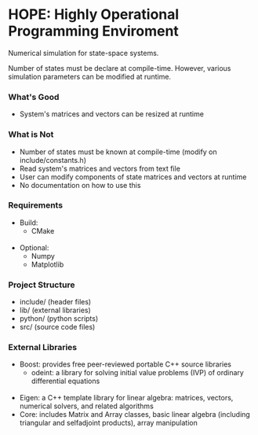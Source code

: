 # HOPE: Highly Operational Programming Enviroment

Numerical simulation for state-space systems.

Number of states must be declare at compile-time. However, various simulation parameters can be modified at runtime.

### What's Good
- System's matrices and vectors can be resized at runtime

### What is Not
- Number of states must be known at compile-time (modify on include/constants.h)
- Read system's matrices and vectors from text file
- User can modify components of state matrices and vectors at runtime
- No documentation on how to use this

### Requirements
- Build:
  - CMake
<br/><br/>
- Optional:
  - Numpy
  - Matplotlib

### Project Structure
- include/  (header files)
- lib/      (external libraries)
- python/   (python scripts)
- src/      (source code files)

### External Libraries
- Boost: provides free peer-reviewed portable C++ source libraries
  - odeint: a library for solving initial value problems (IVP) of ordinary differential equations
<br/><br/>
- Eigen: a C++ template library for linear algebra: matrices, vectors, numerical solvers, and related algorithms
- Core: includes Matrix and Array classes, basic linear algebra (including triangular and selfadjoint products), array manipulation
